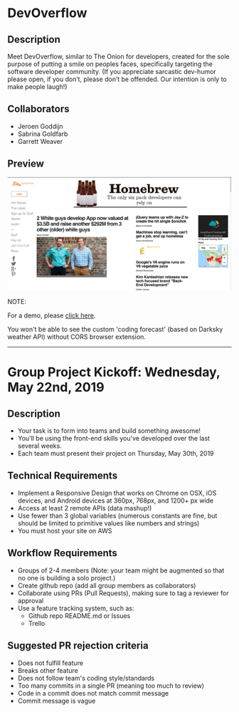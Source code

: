 # DevOverflow
## Description
Meet DevOverflow, similar to The Onion for developers, created for the sole purpose of putting a smile on peoples faces, specifically targeting the software developer community. 
(If you appreciate sarcastic dev-humor please open, if you don’t, please don’t be offended. Our intention is only to make people laugh!)
## Collaborators
* Jeroen Goddijn
* Sabrina Goldfarb
* Garrett Weaver
  
   
## Preview
![DevOverflow Homepage screenshot](https://github.com/JeroenGoddijn/DevOverflow/blob/master/images/screenshot.png "DevOverflow Homepage")
  
  
NOTE:
 
For a demo, please [click here](https://s3.us-east-2.amazonaws.com/mrgoddijn.com/portfolio/projects/DevOverflow/index.html).
 
You won't be able to see the custom 'coding forecast' (based on Darksky weather API) without CORS browser extension.

---

# Group Project Kickoff: Wednesday, May 22nd, 2019
## Description
* Your task is to form into teams and build something awesome!
* You'll be using the front-end skills you've developed over the last several weeks.
* Each team must present their project on Thursday, May 30th, 2019
## Technical Requirements
* Implement a Responsive Design that works on Chrome on OSX, iOS devices, and Android devices at 360px, 768px, and 1200+ px wide
* Access at least 2 remote APIs (data mashup!)
* Use fewer than 3 global variables (numerous constants are fine, but should be limited to primitive values like numbers and strings)
* You must host your site on AWS
## Workflow Requirements
* Groups of 2-4 members (Note: your team might be augmented so that no one is building a solo project.)
* Create github repo (add all group members as collaborators)
* Collaborate using PRs (Pull Requests), making sure to tag a reviewer for approval
* Use a feature tracking system, such as:
  * Github repo README.md or Issues
  * Trello
## Suggested PR rejection criteria
* Does not fulfill feature
* Breaks other feature
* Does not follow team's coding style/standards
* Too many commits in a single PR (meaning too much to review)
* Code in a commit does not match commit message
* Commit message is vague
